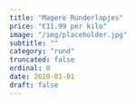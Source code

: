 ```yaml
---
title: "Magere Runderlapjes"
price: "€11.99 per kilo"
image: "/img/placeholder.jpg"
subtitle: ""
category: "rund"
truncated: false
ordinal: 0
date: 2020-01-01
draft: false
---
```

